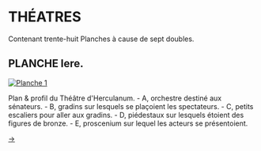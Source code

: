 THÉATRES
========

Contenant trente-huit Planches à cause de sept doubles. 


PLANCHE Iere.
-------------

[![Planche 1](Planche_1.jpeg)](Planche_1.jpeg)

Plan & profil du Théâtre d'Herculanum.
	- A, orchestre destiné aux sénateurs.
	- B, gradins sur lesquels se plaçoient les spectateurs.
	- C, petits escaliers pour aller aux gradins.
	- D, piédestaux sur lesquels étoient des figures de bronze.
	- E, proscenium sur lequel les acteurs se présentoient.

[->](01-Théatre_Royal_de_Turin/Légende.md)
